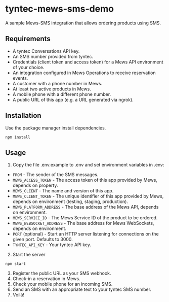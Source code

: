 # tyntec-mews-sms-demo

A sample Mews-SMS integration that allows ordering products using SMS.

## Requirements

* A tyntec Conversations API key.
* An SMS number provided from tyntec.
* Credentials (client token and access token) for a Mews API environment of your choice.
* An integration configured in Mews Operations to receive reservation events.
* A customer with a phone number in Mews.
* At least two active products in Mews.
* A mobile phone with a different phone number.
* A public URL of this app (e.g. a URL generated via ngrok).

## Installation

Use the package manager install dependencies.

```
npm install
```

## Usage
1. Copy the file .env.example to .env and set environment variables in .env:
  * `FROM` - The sender of the SMS messages.
  * `MEWS_ACCESS_TOKEN` - The access token of this app provided by Mews, depends on property.
  * `MEWS_CLIENT` - The name and version of this app.
  * `MEWS_CLIENT_TOKEN` - The unique identifier of this app provided by Mews, depends on environment (testing, staging, production).
  * `MEWS_PLATFORM_ADDRESS` - The base address of the Mews API, depends on environment.
  * `MEWS_SERVICE_ID` - The Mews Service ID of the product to be ordered.
  * `MEWS_WEBSOCKET_ADDRESS` - The base address for Mews WebSockets, depends on environment.
  * `PORT` (optional) - Start an HTTP server listening for connections on the given port. Defaults to 3000.
  * `TYNTEC_API_KEY` - Your tyntec API key.
2. Start the server
```
npm start
```
3. Register the public URL as your SMS webhook.
4. Check-in a reservation in Mews.
5. Check your mobile phone for an incoming SMS.
6. Send an SMS with an appropriate text to your tyntec SMS number.
7. Voilà!
